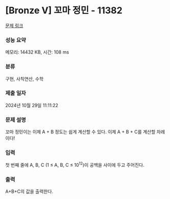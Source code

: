 # [Bronze V] 꼬마 정민 - 11382

[문제 링크](https://www.acmicpc.net/problem/11382)

### 성능 요약

메모리: 14432 KB, 시간: 108 ms

### 분류

구현, 사칙연산, 수학

### 제출 일자

2024년 10월 29일 11:11:22

### 문제 설명

<p>꼬마 정민이는 이제 A + B 정도는 쉽게 계산할 수 있다. 이제 A + B + C를 계산할 차례이다!</p>

### 입력

 <p>첫 번째 줄에 A, B, C (1 ≤ A, B, C ≤ 10<sup>12</sup>)이 공백을 사이에 두고 주어진다.</p>

### 출력

 <p>A+B+C의 값을 출력한다.</p>